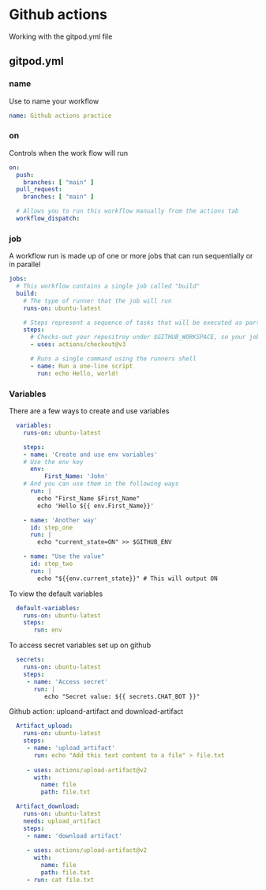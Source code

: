 #  Github actions

<p>Working with the gitpod.yml file</p>

## gitpod.yml

### name  
Use to name your workflow 
```yml
name: Github actions practice 
```

### on  
Controls when the work flow will run  
```yml
on:
  push:
    branches: [ "main" ]
  pull_request:
    branches: [ "main" ]

  # Allows you to run this workflow manually from the actions tab
  workflow_dispatch:
```
### job
A workflow run is made up of one or more jobs that can run sequentially or in parallel  
```yml
jobs:
  # This workflow contains a single job called "build"
  build:
    # The type of runner that the job will run
    runs-on: ubuntu-latest

    # Steps represent a sequence of tasks that will be executed as part of the job
    steps:
      # Checks-out your repositroy under $GITHUB_WORKSPACE, so your job can access it
      - uses: actions/checkout@v3

      # Runs a single command using the runners shell
      - name: Run a one-line script
        run: echo Hello, world!
```
### Variables
There are a few ways to create and use variables

```yml
  variables:
    runs-on: ubuntu-latest

    steps:
    - name: 'Create and use env variables'
    # Use the env key
      env:
          First_Name: 'John'
    # And you can use them in the following ways
      run: |
        echo "First_Name $First_Name"
        echo 'Hello ${{ env.First_Name}}'

    - name: 'Another way'
      id: step_one
      run: |
        echo "current_state=ON" >> $GITHUB_ENV

    - name: "Use the value"
      id: step_two
      run: |
        echo "${{env.current_state}}" # This will output ON
```

To view the default variables  
```yml
  default-variables:
    runs-on: ubuntu-latest
    steps:
       run: env
```
To access secret variables set up on github  
```yml
  secrets:
    runs-on: ubuntu-latest
    steps:
     - name: 'Access secret'
       run: |
          echo "Secret value: ${{ secrets.CHAT_BOT }}"
```
Github action: uploand-artifact and download-artifact
```yml
  Artifact_upload:
    runs-on: ubuntu-latest
    steps:
     - name: 'upload_artifact'
       run: echo "Add this text content to a file" > file.txt
    
     - uses: actions/upload-artifact@v2
       with:
         name: file
         path: file.txt

  Artifact_download:
    runs-on: ubuntu-latest
    needs: upload_artifact
    steps:
     - name: 'download artifact'
    
     - uses: actions/upload-artifact@v2
       with:
         name: file
         path: file.txt
     - run: cat file.txt
```
